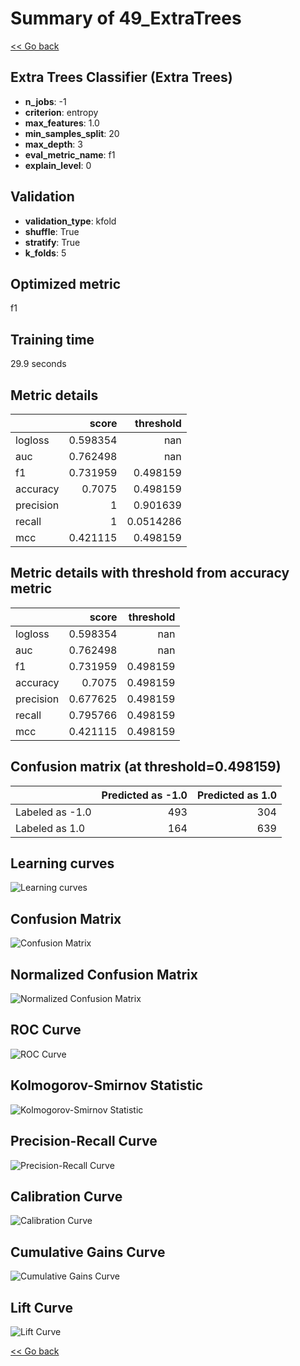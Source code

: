 # Summary of 49_ExtraTrees

[<< Go back](../README.md)


## Extra Trees Classifier (Extra Trees)
- **n_jobs**: -1
- **criterion**: entropy
- **max_features**: 1.0
- **min_samples_split**: 20
- **max_depth**: 3
- **eval_metric_name**: f1
- **explain_level**: 0

## Validation
 - **validation_type**: kfold
 - **shuffle**: True
 - **stratify**: True
 - **k_folds**: 5

## Optimized metric
f1

## Training time

29.9 seconds

## Metric details
|           |    score |   threshold |
|:----------|---------:|------------:|
| logloss   | 0.598354 | nan         |
| auc       | 0.762498 | nan         |
| f1        | 0.731959 |   0.498159  |
| accuracy  | 0.7075   |   0.498159  |
| precision | 1        |   0.901639  |
| recall    | 1        |   0.0514286 |
| mcc       | 0.421115 |   0.498159  |


## Metric details with threshold from accuracy metric
|           |    score |   threshold |
|:----------|---------:|------------:|
| logloss   | 0.598354 |  nan        |
| auc       | 0.762498 |  nan        |
| f1        | 0.731959 |    0.498159 |
| accuracy  | 0.7075   |    0.498159 |
| precision | 0.677625 |    0.498159 |
| recall    | 0.795766 |    0.498159 |
| mcc       | 0.421115 |    0.498159 |


## Confusion matrix (at threshold=0.498159)
|                 |   Predicted as -1.0 |   Predicted as 1.0 |
|:----------------|--------------------:|-------------------:|
| Labeled as -1.0 |                 493 |                304 |
| Labeled as 1.0  |                 164 |                639 |

## Learning curves
![Learning curves](learning_curves.png)
## Confusion Matrix

![Confusion Matrix](confusion_matrix.png)


## Normalized Confusion Matrix

![Normalized Confusion Matrix](confusion_matrix_normalized.png)


## ROC Curve

![ROC Curve](roc_curve.png)


## Kolmogorov-Smirnov Statistic

![Kolmogorov-Smirnov Statistic](ks_statistic.png)


## Precision-Recall Curve

![Precision-Recall Curve](precision_recall_curve.png)


## Calibration Curve

![Calibration Curve](calibration_curve_curve.png)


## Cumulative Gains Curve

![Cumulative Gains Curve](cumulative_gains_curve.png)


## Lift Curve

![Lift Curve](lift_curve.png)



[<< Go back](../README.md)
